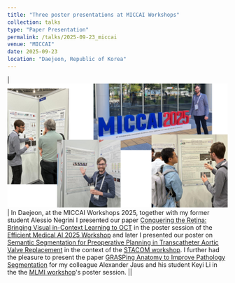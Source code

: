 ```yaml
---
title: "Three poster presentations at MICCAI Workshops"
collection: talks
type: "Paper Presentation"
permalink: /talks/2025-09-23_miccai
venue: "MICCAI"
date: 2025-09-23
location: "Daejeon, Republic of Korea"
---
```


|![Title page of presentation](/images/presentation/miccaipresentation2025.png)| In Daejeon, at the MICCAI Workshops 2025, together with my former student Alessio Negrini I presented our paper [Conquering the Retina: Bringing Visual in-Context Learning to OCT](https://arxiv.org/abs/2506.15200) in the poster session of the [Efficient Medical AI 2025 Workshop](https://sites.google.com/view/ema4miccai2025/home) and later I presented our poster on [Semantic Segmentation for Preoperative Planning in Transcatheter Aortic Valve Replacement](https://arxiv.org/abs/2507.16573) in the context of the [STACOM workshop](https://stacom.github.io/). I further had the pleasure to present the paper [GRASPing Anatomy to Improve Pathology Segmentation](https://arxiv.org/abs/2508.03374) for my colleague Alexander Jaus and his student Keyi Li in the the [MLMI workshop](https://sites.google.com/view/mlmi2025/)'s poster session. ||